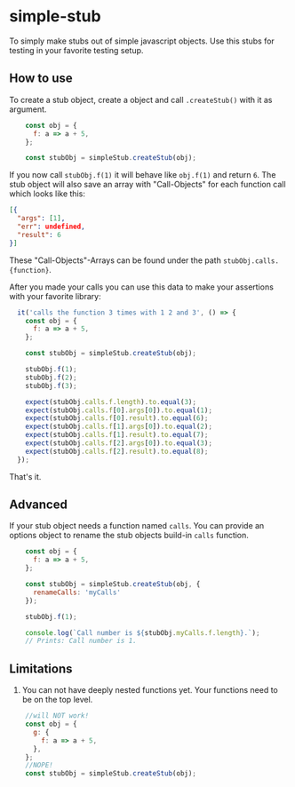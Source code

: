 # simple-stub

To simply make stubs out of simple javascript objects. Use this stubs for testing in your favorite testing setup.

## How to use

To create a stub object, create a object and call `.createStub()` with it as argument.

```js
    const obj = {
      f: a => a + 5,
    };

    const stubObj = simpleStub.createStub(obj);
```

If you now call `stubObj.f(1)` it will behave like `obj.f(1)` and return `6`. The stub object will also save an array with "Call-Objects" for each function call which looks like this:

```json
[{
  "args": [1],
  "err": undefined,
  "result": 6
}]
```

These "Call-Objects"-Arrays can be found under the path `stubObj.calls.{function}`.

After you made your calls you can use this data to make your assertions with your favorite library:

```js
  it('calls the function 3 times with 1 2 and 3', () => {
    const obj = {
      f: a => a + 5,
    };

    const stubObj = simpleStub.createStub(obj);

    stubObj.f(1);
    stubObj.f(2);
    stubObj.f(3);

    expect(stubObj.calls.f.length).to.equal(3);
    expect(stubObj.calls.f[0].args[0]).to.equal(1);
    expect(stubObj.calls.f[0].result).to.equal(6);
    expect(stubObj.calls.f[1].args[0]).to.equal(2);
    expect(stubObj.calls.f[1].result).to.equal(7);
    expect(stubObj.calls.f[2].args[0]).to.equal(3);
    expect(stubObj.calls.f[2].result).to.equal(8);
  });
```

That's it.

## Advanced

If your stub object needs a function named `calls`. You can provide an options object to rename the stub objects build-in `calls` function.

```js
    const obj = {
      f: a => a + 5,
    };

    const stubObj = simpleStub.createStub(obj, {
      renameCalls: 'myCalls'
    });

    stubObj.f(1);

    console.log(`Call number is ${stubObj.myCalls.f.length}.`);
    // Prints: Call number is 1.
```

## Limitations

1) You can not have deeply nested functions yet. Your functions need to be on the top level.

```js
    //will NOT work!
    const obj = {
      g: {
        f: a => a + 5,
      },
    };
    //NOPE!
    const stubObj = simpleStub.createStub(obj);
```